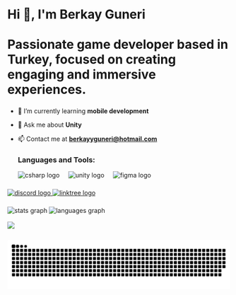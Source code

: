<h1 align="left">Hi 👋, I'm Berkay Guneri<br><br>Passionate game developer based in Turkey, focused on creating engaging and immersive experiences.</h1>

###

- 🌱 I’m currently learning **mobile development**

- 💬 Ask me about **Unity**

- 📫 Contact me at **berkayyguneri@hotmail.com**


  <h3 align="left">Languages and Tools:</h3>

  <img src="https://cdn.jsdelivr.net/gh/devicons/devicon/icons/csharp/csharp-original.svg" height="30" alt="csharp logo"  />
  <img width="12" />
  <img src="https://cdn.jsdelivr.net/gh/devicons/devicon/icons/unity/unity-original.svg" height="30" alt="unity logo"  />
  <img width="12" />
  <img src="https://cdn.jsdelivr.net/gh/devicons/devicon/icons/figma/figma-original.svg" height="30" alt="figma logo"  />
</div>

###

<div align="left">
  <a href="https://discordapp.com/users/1162646371204071525" target="_blank">
    <img src="https://img.shields.io/static/v1?message=Discord&logo=discord&label=&color=7289DA&logoColor=white&labelColor=&style=for-the-badge" height="35" alt="discord logo"  />
  </a>
  <a href="https://linktr.ee/berkayguneri" target="_blank">
    <img src="https://img.shields.io/static/v1?message=Linktree&logo=linktree&label=&color=1de9b6&logoColor=white&labelColor=&style=for-the-badge" height="35" alt="linktree logo"  />
  </a>
</div>

###

<div align="left">
</div>

###
<div align="left">
  <img src="https://github-readme-stats.vercel.app/api?username=berkayguneri&hide_title=false&hide_rank=false&show_icons=true&include_all_commits=true&count_private=true&disable_animations=false&theme=dracula&locale=en&hide_border=false" height="150" alt="stats graph"  />
  <img src="https://github-readme-stats.vercel.app/api/top-langs?username=berkayguneri&locale=en&hide_title=false&layout=compact&card_width=320&langs_count=5&theme=dracula&hide_border=false" height="150" alt="languages graph"  />
</div>


<br clear="both">


<div align="left">
  <img height="300" src="https://www.joberty.com/blog/content/images/size/w1272/2023/09/software-engineer.png"  />
</div>

###

###

<img src="https://raw.githubusercontent.com/berkayguneri/berkayguneri/output/snake.svg" alt="Snake animation" />

###
